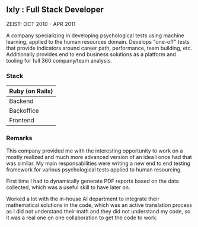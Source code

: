 ## Ixly : Full Stack Developer

ZEIST: OCT 2010 - APR 2011

A company specializing in developing psychological tests using
machine learning, applied to the human resources domain.
Develops "one-off" tests that provide indicators around career
path, performance, team building, etc.
Additionally provides end to end business solutions as a platform
and tooling for full 360 company/team analysis.

### Stack

| Ruby (on Rails) |
|-----------------|
| Backend         |
| Backoffice      |
| Frontend        |

### Remarks

This company provided me with the interesting opportunity to work
on a mostly realized and much more advanced version of an idea I
once had that was similar.
My main responsabilities were writing a new end to end testing
framework for various psychological tests applied to human resourcing.

First time I had to dynamically generate PDF reports based on the data
collected, which was a useful skill to have later on.

Worked a lot with the in-house AI department to integrate their
mathematical solutions in the code, which was an active translation
process as I did not understand their math and they did not understand
my code, so it was a real one on one collaboration to get the code to work.
